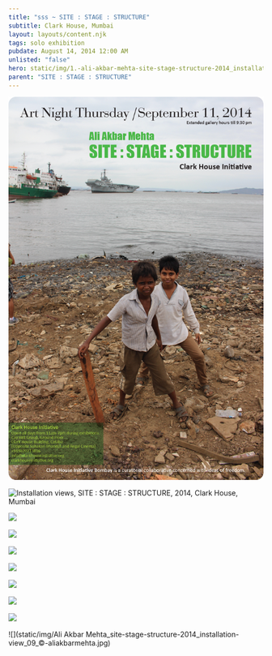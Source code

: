 ```yaml
---
title: "sss ~ SITE : STAGE : STRUCTURE"
subtitle: Clark House, Mumbai
layout: layouts/content.njk
tags: solo exhibition
pubdate: August 14, 2014 12:00 AM
unlisted: "false"
hero: static/img/1.-ali-akbar-mehta-site-stage-structure-2014_installation-view-©-aliakbarmehta.jpg
parent: "SITE : STAGE : STRUCTURE"
---
```

![](static/img/site-stage-structure-art-night-thursday.png)

![Installation views, SITE : STAGE : STRUCTURE, 2014, Clark House, Mumbai](/static/img/1.-ali-akbar-mehta-site-stage-structure-2014_installation-view-©-aliakbarmehta.jpg)

![](static/img/2.-ali-akbar-mehta-site-stage-structure-2014_installation-view-©-aliakbarmehta.png)

![](static/img/3.-ali-akbar-mehta-site-stage-structure-2014_installation-view-©-aliakbarmehta.png)

![](static/img/4.-ali-akbar-mehta-site-stage-structure-2014_installation-view-©-aliakbarmehta.png)

![](static/img/6.-ali-akbar-mehta-site-stage-structure-2014_installation-view-©-aliakbarmehta.png)

![](static/img/4.-ali-akbar-mehta-site-stage-structure-2014_installation-view-©-aliakbarmehta.png)

![](/static/img/8.-ali-akbar-mehta-site-stage-structure-2014_installation-view-©-aliakbarmehta.jpg)

![](static/img/7.-ali-akbar-mehta-site-stage-structure-2014_installation-view-©-aliakbarmehta.png)

![](static/img/Ali Akbar Mehta_site-stage-structure-2014_installation-view_09_©-aliakbarmehta.jpg)